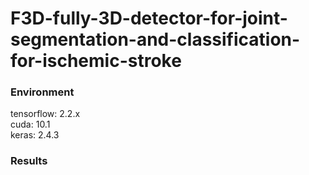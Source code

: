 # F3D-fully-3D-detector-for-joint-segmentation-and-classification-for-ischemic-stroke

<h3>Environment</h3>
tensorflow: 2.2.x</br>
cuda: 10.1</br>
keras: 2.4.3</br>
<h3>Results</h3>
<br>
